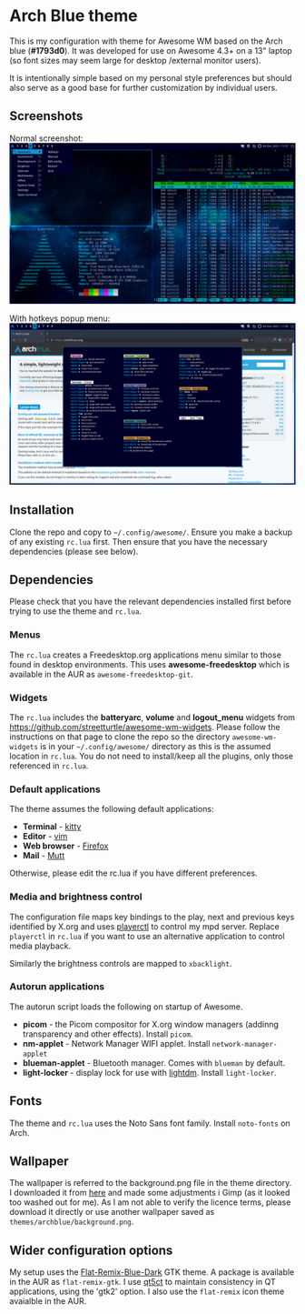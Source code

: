# Arch Blue theme

This is my configuration with theme for Awesome WM based on the Arch blue (**#1793d0**). It was developed for use on Awesome 4.3+ on a 13" laptop (so font sizes may seem large for desktop /external monitor users).

It is intentionally simple based on my personal style preferences but should also serve as a good base for further customization by individual users.

## Screenshots

Normal screenshot:
![Screenshot 1](archblue-ss1.png)

With hotkeys popup menu:
![Screenshot 2](archblue-ss2.png)

## Installation

Clone the repo and copy to ```~/.config/awesome/```. Ensure you make a backup of any existing ```rc.lua``` first. Then ensure that you have the necessary dependencies (please see below).

## Dependencies

Please check that you have the relevant dependencies installed first before trying to use the theme and ```rc.lua```.

### Menus

The ```rc.lua``` creates a Freedesktop.org applications menu similar to those found in desktop environments. This uses **awesome-freedesktop** which is available in the AUR as ```awesome-freedesktop-git```.

### Widgets

The ```rc.lua``` includes the **batteryarc**, **volume** and **logout_menu** widgets from https://github.com/streetturtle/awesome-wm-widgets. Please follow the instructions on that page to clone the repo so the directory ```awesome-wm-widgets``` is in your ```~/.config/awesome/``` directory as this is the assumed location in ```rc.lua```. You do not need to install/keep all the plugins, only those referenced in ```rc.lua```.

### Default applications

The theme assumes the following default applications:
- **Terminal** - [kitty](https://sw.kovidgoyal.net/kitty/)
- **Editor** - [vim](https://www.vim.org/)
- **Web browser** - [Firefox](https://www.mozilla.org/en-US/firefox/new/)
- **Mail** - [Mutt](http://www.mutt.org/)

Otherwise, please edit the rc.lua if you have different preferences.

### Media and brightness control

The configuration file maps key bindings to the play, next and previous keys identified by X.org and uses [playerctl](https://github.com/altdesktop/playerctl) to control my mpd server. Replace ```playerctl``` in ```rc.lua``` if you want to use an alternative application to control media playback.

Similarly the brightness controls are mapped to ```xbacklight```.

### Autorun applications

The autorun script loads the following on startup of Awesome.
- **picom** - the Picom compositor for X.org window managers (addinng transparency and other effects). Install ```picom```.
- **nm-applet** - Network Manager WIFI applet. Install ```network-manager-applet```
- **blueman-applet** - Bluetooth manager. Comes with ```blueman``` by default.
- **light-locker** - display lock for use with [lightdm](https://wiki.archlinux.org/title/LightDM). Install ```light-locker```.

## Fonts

The theme and ```rc.lua``` uses the Noto Sans font family. Install ```noto-fonts``` on Arch.

## Wallpaper

The wallpaper is referred to the background.png file in the theme directory. I downloaded it from [here](https://getwallpapers.com/wallpaper/full/1/c/b/49249.jpg) and made some adjustments i Gimp (as it looked too washed out for me). As I am not able to verify the licence terms, please download it directly or use another wallpaper saved as ```themes/archblue/background.png```.

## Wider configuration options

My setup uses the [Flat-Remix-Blue-Dark](https://drasite.com/flat-remix) GTK theme. A package is available in the AUR as ```flat-remix-gtk```. I use [qt5ct](https://wiki.archlinux.org/title/Qt#Configuration_of_Qt5_apps_under_environments_other_than_KDE_Plasma) to maintain consistency in QT applications, using the 'gtk2' option. I also use the ```flat-remix``` icon theme avaialble in the AUR.
